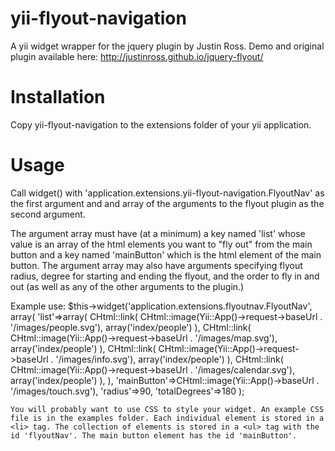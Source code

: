 yii-flyout-navigation
=====================

A yii widget wrapper for the jquery plugin by Justin Ross. Demo and original plugin available here: http://justinross.github.io/jquery-flyout/

Installation
=====================
Copy yii-flyout-navigation to the extensions folder of your yii application.

Usage
=====================
Call widget() with 'application.extensions.yii-flyout-navigation.FlyoutNav' as the first argument and and array of the arguments to the flyout plugin as the second argument.

The argument array must have (at a minimum) a key named 'list' whose value is an array of the html elements you want to "fly out" from the main button and a key named 'mainButton' which is the html element of the main button.
The argument array may also have arguments specifying flyout radius, degree for starting and ending the flyout, and the order to fly in and out (as well as any of the other arguments to the plugin.)

Example use:
	$this->widget('application.extensions.flyoutnav.FlyoutNav', array(
		'list'=>array(
				CHtml::link(
				CHtml::image(Yii::App()->request->baseUrl . '/images/people.svg'),
				array('index/people')
			),
			CHtml::link(
				CHtml::image(Yii::App()->request->baseUrl . '/images/map.svg'),
				array('index/people')
			),
			CHtml::link(
				CHtml::image(Yii::App()->request->baseUrl . '/images/info.svg'),
				array('index/people')
			),
			CHtml::link(
				CHtml::image(Yii::App()->request->baseUrl . '/images/calendar.svg'),
				array('index/people')
			),
		),
		'mainButton'=>CHtml::image(Yii::App()->baseUrl . '/images/touch.svg'),
		'radius'=>90,
		'totalDegrees'=>180
    );
    
    
    You will probably want to use CSS to style your widget. An example CSS file is in the examples folder. Each individual element is stored in a <li> tag. The collection of elements is stored in a <ul> tag with the id 'flyoutNav'. The main button element has the id 'mainButton'.
    
